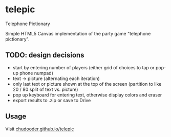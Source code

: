 # telepic
Telephone Pictionary

Simple HTML5 Canvas implementation of the party game "telephone pictionary".

## TODO: design decisions
- start by entering number of players (either grid of choices to tap or pop-up phone numpad)
- text -> picture (alternating each iteration)
- only last text or picture shown at the top of the screen (partition to like 20 / 80 split of text vs. picture)
- pop up keyboard for entering text, otherwise display colors and eraser
- export results to .zip or save to Drive

## Usage
Visit [chudooder.github.io/telepic](chudooder.github.io/telepic)
